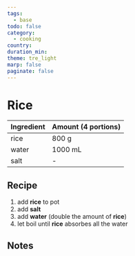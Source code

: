 ```yaml
---
tags:
  - base
todo: false
category:
  - cooking
country: 
duration_min: 
theme: tre_light
marp: false
paginate: false
---
```


# Rice

|Ingredient|Amount (4 portions)|
| :- | :- |
|rice|800 g|
|water|1000 mL|
|salt|-|

## Recipe
1. add **rice** to pot
1. add **salt**
1. add **water** (double the amount of **rice**)
1. let boil until **rice** absorbes all the water

## Notes
